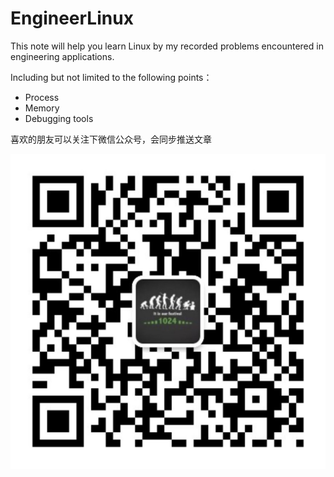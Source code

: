 # EngineerLinux
This note will help you learn Linux by my recorded problems encountered in engineering applications.

Including but not limited to the following points：

- Process
- Memory
- Debugging tools

喜欢的朋友可以关注下微信公众号，会同步推送文章

![Image text](https://github.com/CallonHuang/EngineerLinux/raw/master/img-storage/qrcode_for_gh_615fc73923c4_1280.jpg)
